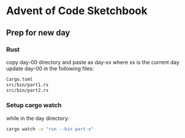 # Advent of Code Sketchbook

## Prep for new day
### Rust
copy day-00 directory and paste as day-xx where xx is the current day
update day-00 in the following files:
```bash
Cargo.toml
src/bin/part1.rs
src/bin/part2.rs
```

### Setup cargo watch
while in the day directory:
```bash
cargo watch -x "run --bin part-x"
```
